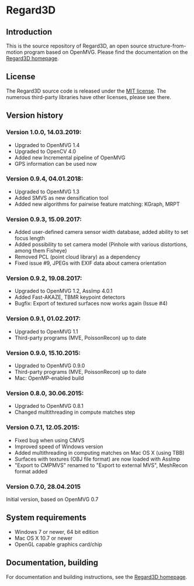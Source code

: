 
Regard3D
========


Introduction
------------

This is the source repository of Regard3D, an open source structure-from-motion program based on OpenMVG.
Please find the documentation on the [Regard3D homepage](http://www.regard3d.org).

License
-------

The Regard3D source code is released under the [MIT license](http://opensource.org/licenses/mit-license.php). The numerous third-party libraries have other licenses, please see there.


Version history
---------------

### Version 1.0.0, 14.03.2019:
- Upgraded to OpenMVG 1.4
- Upgraded to OpenCV 4.0
- Added new Incremental pipeline of OpenMVG
- GPS information can be used now

### Version 0.9.4, 04.01.2018:
- Upgraded to OpenMVG 1.3
- Added SMVS as new densification tool
- Added new algorithms for pairwise feature matching: KGraph, MRPT

### Version 0.9.3, 15.09.2017:
- Added user-defined camera sensor width database, added ability to set focus length
- Added possibility to set camera model (Pinhole with various distortions, among them Fisheye)
- Removed PCL (point cloud library) as a dependency
- Fixed issue #9, JPEGs with EXIF data about camera orientation

### Version 0.9.2, 19.08.2017:
- Upgraded to OpenMVG 1.2, AssImp 4.0.1
- Added Fast-AKAZE, TBMR keypoint detectors
- Bugfix: Export of textured surfaces now works again (Issue #4)

### Version 0.9.1, 01.02.2017:
- Upgraded to OpenMVG 1.1
- Third-party programs (MVE, PoissonRecon) up to date

### Version 0.9.0, 15.10.2015:
- Upgraded to OpenMVG 0.9.0
- Third-party programs (MVE, PoissonRecon) up to date
- Mac: OpenMP-enabled build

### Version 0.8.0, 30.06.2015:
- Upgraded to OpenMVG 0.8.1
- Changed multithreading in compute matches step

### Version 0.7.1, 12.05.2015:
- Fixed bug when using CMVS
- Improved speed of Windows version
- Added multithreading in computing matches on Mac OS X (using TBB)
- Surfaces with textures (OBJ file format) are now loaded with AssImp
- "Export to CMPMVS" renamed to "Export to external MVS", MeshRecon format added

### Version 0.7.0, 28.04.2015
Initial version, based on OpenMVG 0.7


System requirements
-------------------

* Windows 7 or newer, 64 bit edition
* Mac OS X 10.7 or newer
* OpenGL capable graphics card/chip


Documentation, building
--------

For documentation and building instructions, see the [Regard3D homepage](http://www.regard3d.org).
